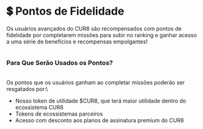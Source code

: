 # 💲 Pontos de Fidelidade

Os usuários avançados do CUR8 são recompensados com pontos de fidelidade por completarem missões para subir no ranking e ganhar acesso a uma série de benefícios e recompensas empolgantes!

<figure><img src="../../.gitbook/assets/Screenshot 2025-03-20 at 11.50.12.png" alt=""><figcaption></figcaption></figure>

### Para Que Serão Usados os Pontos?

\
Os pontos que os usuários ganham ao completar missões poderão ser resgatados por:\


* Nosso token de utilidade $CUR8, que terá maior utilidade dentro do ecossistema CUR8&#x20;
* Tokens de ecossistemas parceiros
* Acesso com desconto aos planos de assinatura premium do CUR8